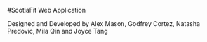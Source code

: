 #ScotiaFit Web Application

Designed and Developed by Alex Mason, Godfrey Cortez, Natasha Predovic, Mila Qin and Joyce Tang